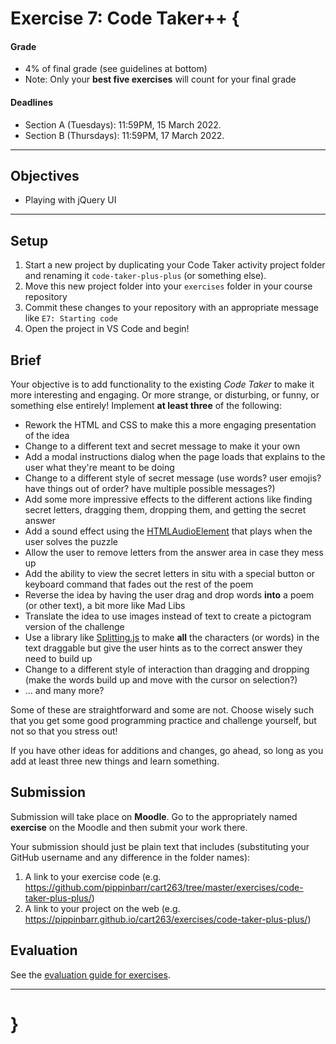 # Exercise 7: Code Taker++ {

#### Grade

- 4% of final grade (see guidelines at bottom)
- Note: Only your **best five exercises** will count for your final grade

#### Deadlines

- Section A (Tuesdays): 11:59PM, 15 March 2022.
- Section B (Thursdays): 11:59PM, 17 March 2022.

---

## Objectives

* Playing with jQuery UI

---

## Setup

1. Start a new project by duplicating your Code Taker activity project folder and renaming it `code-taker-plus-plus` (or something else).
2. Move this new project folder into your `exercises` folder in your course repository
3. Commit these changes to your repository with an appropriate message like `E7: Starting code`
4. Open the project in VS Code and begin!

## Brief

Your objective is to add functionality to the existing *Code Taker* to make it more interesting and engaging. Or more strange, or disturbing, or funny, or something else entirely! Implement **at least three** of the following:

- Rework the HTML and CSS to make this a more engaging presentation of the idea
- Change to a different text and secret message to make it your own
- Add a modal instructions dialog when the page loads that explains to the user what they're meant to be doing
- Change to a different style of secret message (use words? user emojis? have things out of order? have multiple possible messages?)
- Add some more impressive effects to the different actions like finding secret letters, dragging them, dropping them, and getting the secret answer
- Add a sound effect using the [HTMLAudioElement](https://developer.mozilla.org/en-US/docs/Web/API/HTMLAudioElement#basic_usage) that plays when the user solves the puzzle
- Allow the user to remove letters from the answer area in case they mess up
- Add the ability to view the secret letters in situ with a special button or keyboard command that fades out the rest of the poem
- Reverse the idea by having the user drag and drop words **into** a poem (or other text), a bit more like Mad Libs
- Translate the idea to use images instead of text to create a pictogram version of the challenge
- Use a library like [Splitting.js](https://splitting.js.org/guide.html) to make **all** the characters (or words) in the text draggable but give the user hints as to the correct answer they need to build up
- Change to a different style of interaction than dragging and dropping (make the words build up and move with the cursor on selection?)
- ... and many more?

Some of these are straightforward and some are not. Choose wisely such that you get some good programming practice and challenge yourself, but not so that you stress out!

If you have other ideas for additions and changes, go ahead, so long as you add at least three new things and learn something.

## Submission

Submission will take place on **Moodle**. Go to the appropriately named **exercise** on the Moodle and then submit your work there.

Your submission should just be plain text that includes (substituting your GitHub username and any difference in the folder names):

1. A link to your exercise code (e.g. <https://github.com/pippinbarr/cart263/tree/master/exercises/code-taker-plus-plus/>)
2. A link to your project on the web (e.g. <https://pippinbarr.github.io/cart263/exercises/code-taker-plus-plus/>)

## Evaluation

See the [evaluation guide for exercises](./evaluation-guide).

---

# }
